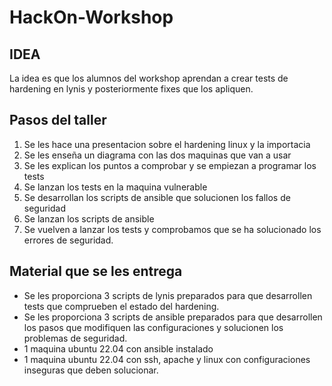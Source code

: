 # HackOn-Workshop

## IDEA
La idea es que los alumnos del workshop aprendan a crear tests de hardening en lynis y posteriormente fixes que los apliquen.


## Pasos del taller
1. Se les hace una presentacion sobre el hardening linux y la importacia
2. Se les enseña un diagrama con las dos maquinas que van a usar
3. Se les explican los puntos a comprobar y se empiezan a programar los tests
4. Se lanzan los tests en la maquina vulnerable
5. Se desarrollan los scripts de ansible que solucionen los fallos de seguridad
6. Se lanzan los scripts de ansible
7. Se vuelven a lanzar los tests y comprobamos que se ha solucionado los errores de seguridad.

## Material que se les entrega
- Se les proporciona 3 scripts de lynis preparados para que desarrollen tests que comprueben el estado del hardening.
- Se les proporciona 3 scripts de ansible preparados para que desarrollen los pasos que modifiquen las configuraciones y solucionen los problemas de seguridad.
- 1 maquina ubuntu 22.04 con ansible instalado
- 1 maquina ubuntu 22.04 con ssh, apache y linux con configuraciones inseguras que deben solucionar.
